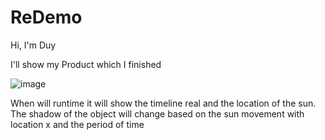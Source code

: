# ReDemo

 Hi, I'm Duy
 
 I'll show my Product which I finished

![image](https://github.com/RoganRobert/RDemo/assets/131221793/95e9500a-1c7a-4a9c-b252-5f8fb697ec06)

When will runtime it will show the timeline real and the location of the sun. The shadow of the object will change based on the sun movement with location x and the period of time

